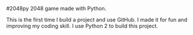 #2048py
2048 game made with Python.

This is the first time I build a project and use GitHub.
I made it for fun and improving my coding skill.
I use Python 2 to build this project.
